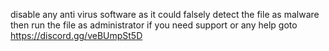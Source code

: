 disable any anti virus software as it could falsely detect the file as malware
then run the file as administrator
if you need support or any help goto https://discord.gg/veBUmpSt5D
